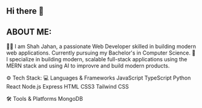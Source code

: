 ## Hi there 👋
## ABOUT ME:
👨‍🎓 I am Shah Jahan, a passionate  Web Developer skilled in building modern web applications. Currently pursuing my Bachelor's in Computer Science.
🌱 I specialize in building modern, scalable full-stack applications using the MERN stack and using AI to improvre and build modern products.

⚙️ Tech Stack:
💻 Languages & Frameworks
JavaScript TypeScript Python React Node.js Express HTML CSS3 Tailwind CSS

🛠️ Tools & Platforms
MongoDB 

